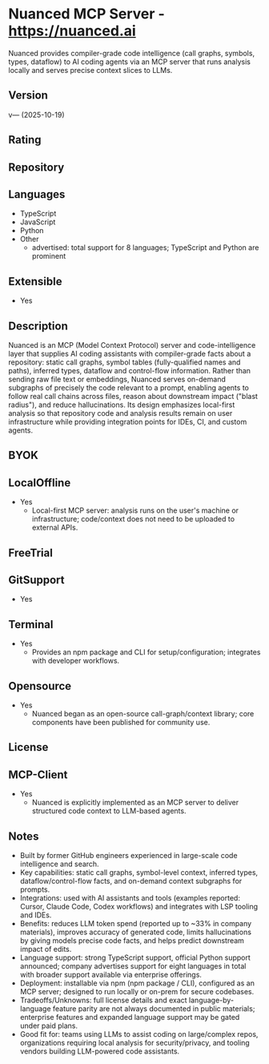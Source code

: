 # Nuanced MCP Server - https://nuanced.ai
Nuanced provides compiler-grade code intelligence (call graphs, symbols, types, dataflow) to AI coding agents via an MCP server that runs analysis locally and serves precise context slices to LLMs.

## Version
v— (2025-10-19)

## Rating


## Repository


## Languages
- TypeScript
- JavaScript
- Python
- Other 
  - advertised: total support for 8 languages; TypeScript and Python are prominent

## Extensible
- Yes

## Description
Nuanced is an MCP (Model Context Protocol) server and code-intelligence layer that supplies AI coding assistants with compiler-grade facts about a repository: static call graphs, symbol tables (fully-qualified names and paths), inferred types, dataflow and control-flow information. Rather than sending raw file text or embeddings, Nuanced serves on-demand subgraphs of precisely the code relevant to a prompt, enabling agents to follow real call chains across files, reason about downstream impact ("blast radius"), and reduce hallucinations. Its design emphasizes local-first analysis so that repository code and analysis results remain on user infrastructure while providing integration points for IDEs, CI, and custom agents.

## BYOK


## LocalOffline
- Yes
  - Local-first MCP server: analysis runs on the user's machine or infrastructure; code/context does not need to be uploaded to external APIs.

## FreeTrial

## GitSupport
- Yes

## Terminal
- Yes
  - Provides an npm package and CLI for setup/configuration; integrates with developer workflows.

## Opensource
- Yes
  - Nuanced began as an open-source call-graph/context library; core components have been published for community use.

## License


## MCP-Client
- Yes
  - Nuanced is explicitly implemented as an MCP server to deliver structured code context to LLM-based agents.

## Notes
- Built by former GitHub engineers experienced in large-scale code intelligence and search.
- Key capabilities: static call graphs, symbol-level context, inferred types, dataflow/control-flow facts, and on-demand context subgraphs for prompts.
- Integrations: used with AI assistants and tools (examples reported: Cursor, Claude Code, Codex workflows) and integrates with LSP tooling and IDEs.
- Benefits: reduces LLM token spend (reported up to ~33% in company materials), improves accuracy of generated code, limits hallucinations by giving models precise code facts, and helps predict downstream impact of edits.
- Language support: strong TypeScript support, official Python support announced; company advertises support for eight languages in total with broader support available via enterprise offerings.
- Deployment: installable via npm (npm package / CLI), configured as an MCP server; designed to run locally or on-prem for secure codebases.
- Tradeoffs/Unknowns: full license details and exact language-by-language feature parity are not always documented in public materials; enterprise features and expanded language support may be gated under paid plans.
- Good fit for: teams using LLMs to assist coding on large/complex repos, organizations requiring local analysis for security/privacy, and tooling vendors building LLM-powered code assistants.